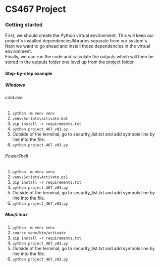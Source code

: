 # CS467 Project

### Getting started
First, we should create the Python virtual environment. This will keep our project's installed dependencies/libraries separate from our system's.  
Next we want to go ahead and install those dependencies in the virtual environment.  
Finally, we can run the code and calculate the outputs which will then be stored in the outputs folder one level up from the project folder.

#### Step-by-step example
##### Windows
###### cmd.exe
1. <code>python -m venv venv</code>
2. <code>venv\Scripts\activate.bat</code>
3. <code>pip install -r requirements.txt</code>
4. <code>python project_467_v03.py</code>
5. Outside of the terminal, go to security_list.txt and add symbols line by line into the file.
6. <code>python project_467_v03.py</code>

###### PowerShell
1. <code>python -m venv venv</code>
2. <code>venv\Scripts\Activate.ps1</code>
3. <code>pip install -r requirements.txt</code>
4. <code>python project_467_v03.py</code>
5. Outside of the terminal, go to security_list.txt and add symbols line by line into the file.
6. <code>python project_467_v03.py</code>

##### Mac/Linux
1. <code>python -m venv venv</code>
2. <code>source venv/bin/activate</code>
3. <code>pip install -r requirements.txt</code>
4. <code>python project_467_v03.py</code>
5. Outside of the terminal, go to security_list.txt and add symbols line by line into the file.
6. <code>python project_467_v03.py</code>
